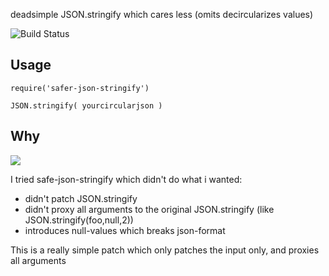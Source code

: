 deadsimple JSON.stringify which cares less (omits decircularizes values)

![Build Status](https://travis-ci.org/--repourl=git@github.com:coderofsalvation/safer-json-stringify..svg?branch=master)

## Usage

    require('safer-json-stringify')

    JSON.stringify( yourcircularjson )

## Why

![](https://media.giphy.com/media/3SBi8gMf8BqBG/giphy.gif)

I tried safe-json-stringify which didn't do what i wanted:

* didn't patch JSON.stringify
* didn't proxy all arguments to the original JSON.stringify (like JSON.stringify(foo,null,2))
* introduces null-values which breaks json-format

This is a really simple patch which only patches the input only, and proxies all arguments
